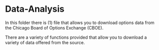 # Data-Analysis

In this folder there is (1) file that allows you to download options data from the Chicago Board of Options Exchange (CBOE).

There are a variety of functions provided that allow you to download a variety of data offered from the source.



